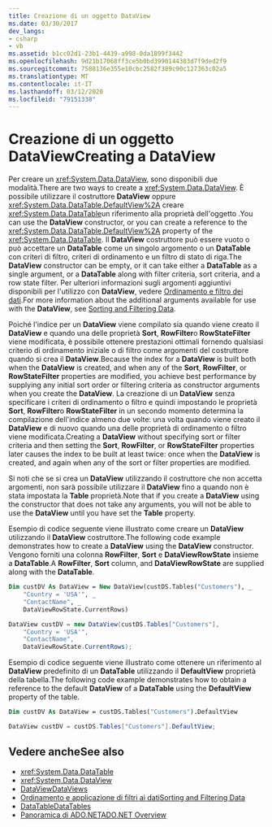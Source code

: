 ```yaml
---
title: Creazione di un oggetto DataView
ms.date: 03/30/2017
dev_langs:
- csharp
- vb
ms.assetid: b1cc02d1-23b1-4439-a998-0da1899f3442
ms.openlocfilehash: 9d21b17068ff3ce5b0bd3990144383d7f9ded2f9
ms.sourcegitcommit: 7588136e355e10cbc2582f389c90c127363c02a5
ms.translationtype: MT
ms.contentlocale: it-IT
ms.lasthandoff: 03/12/2020
ms.locfileid: "79151338"
---
```

# <a name="creating-a-dataview"></a><span data-ttu-id="59c18-102">Creazione di un oggetto DataView</span><span class="sxs-lookup"><span data-stu-id="59c18-102">Creating a DataView</span></span>
<span data-ttu-id="59c18-103">Per creare un <xref:System.Data.DataView>, sono disponibili due modalità.</span><span class="sxs-lookup"><span data-stu-id="59c18-103">There are two ways to create a <xref:System.Data.DataView>.</span></span> <span data-ttu-id="59c18-104">È possibile utilizzare il costruttore **DataView** oppure <xref:System.Data.DataTable.DefaultView%2A> creare <xref:System.Data.DataTable>un riferimento alla proprietà dell'oggetto .</span><span class="sxs-lookup"><span data-stu-id="59c18-104">You can use the **DataView** constructor, or you can create a reference to the <xref:System.Data.DataTable.DefaultView%2A> property of the <xref:System.Data.DataTable>.</span></span> <span data-ttu-id="59c18-105">Il **DataView** costruttore può essere vuoto o può accettare un **DataTable** come un singolo argomento o un **DataTable** con criteri di filtro, criteri di ordinamento e un filtro di stato di riga.</span><span class="sxs-lookup"><span data-stu-id="59c18-105">The **DataView** constructor can be empty, or it can take either a **DataTable** as a single argument, or a **DataTable** along with filter criteria, sort criteria, and a row state filter.</span></span> <span data-ttu-id="59c18-106">Per ulteriori informazioni sugli argomenti aggiuntivi disponibili per l'utilizzo con **DataView**, vedere [Ordinamento e filtro dei dati](sorting-and-filtering-data.md).</span><span class="sxs-lookup"><span data-stu-id="59c18-106">For more information about the additional arguments available for use with the **DataView**, see [Sorting and Filtering Data](sorting-and-filtering-data.md).</span></span>  
  
 <span data-ttu-id="59c18-107">Poiché l'indice per un **DataView** viene compilato sia quando viene creato il **DataView** e quando una delle proprietà **Sort**, **RowFilter**o **RowStateFilter** viene modificata, è possibile ottenere prestazioni ottimali fornendo qualsiasi criterio di ordinamento iniziale o di filtro come argomenti del costruttore quando si crea il **DataView**.</span><span class="sxs-lookup"><span data-stu-id="59c18-107">Because the index for a **DataView** is built both when the **DataView** is created, and when any of the **Sort**, **RowFilter**, or **RowStateFilter** properties are modified, you achieve best performance by supplying any initial sort order or filtering criteria as constructor arguments when you create the **DataView**.</span></span> <span data-ttu-id="59c18-108">La creazione di un **DataView** senza specificare i criteri di ordinamento o filtro e quindi impostando le proprietà **Sort**, **RowFilter**o **RowStateFilter** in un secondo momento determina la compilazione dell'indice almeno due volte: una volta quando viene creato il **DataView** e di nuovo quando una delle proprietà di ordinamento o filtro viene modificata.</span><span class="sxs-lookup"><span data-stu-id="59c18-108">Creating a **DataView** without specifying sort or filter criteria and then setting the **Sort**, **RowFilter**, or **RowStateFilter** properties later causes the index to be built at least twice: once when the **DataView** is created, and again when any of the sort or filter properties are modified.</span></span>  
  
 <span data-ttu-id="59c18-109">Si noti che se si crea un **DataView** utilizzando il costruttore che non accetta argomenti, non sarà possibile utilizzare il **DataView** fino a quando non è stata impostata la **Table** proprietà.</span><span class="sxs-lookup"><span data-stu-id="59c18-109">Note that if you create a **DataView** using the constructor that does not take any arguments, you will not be able to use the **DataView** until you have set the **Table** property.</span></span>  
  
 <span data-ttu-id="59c18-110">Esempio di codice seguente viene illustrato come creare un **DataView** utilizzando il **DataView** costruttore.</span><span class="sxs-lookup"><span data-stu-id="59c18-110">The following code example demonstrates how to create a **DataView** using the **DataView** constructor.</span></span> <span data-ttu-id="59c18-111">Vengono forniti una colonna **RowFilter**, **Sort** e **DataViewRowState** insieme a **DataTable**.</span><span class="sxs-lookup"><span data-stu-id="59c18-111">A **RowFilter**, **Sort** column, and **DataViewRowState** are supplied along with the **DataTable**.</span></span>  
  
```vb  
Dim custDV As DataView = New DataView(custDS.Tables("Customers"), _  
    "Country = 'USA'", _  
    "ContactName", _  
    DataViewRowState.CurrentRows)  
```  
  
```csharp  
DataView custDV = new DataView(custDS.Tables["Customers"],
    "Country = 'USA'",
    "ContactName",
    DataViewRowState.CurrentRows);  
```  
  
 <span data-ttu-id="59c18-112">Esempio di codice seguente viene illustrato come ottenere un riferimento al **DataView** predefinito di un **DataTable** utilizzando il **DefaultView** proprietà della tabella.</span><span class="sxs-lookup"><span data-stu-id="59c18-112">The following code example demonstrates how to obtain a reference to the default **DataView** of a **DataTable** using the **DefaultView** property of the table.</span></span>  
  
```vb  
Dim custDV As DataView = custDS.Tables("Customers").DefaultView  
```  
  
```csharp  
DataView custDV = custDS.Tables["Customers"].DefaultView;  
```  
  
## <a name="see-also"></a><span data-ttu-id="59c18-113">Vedere anche</span><span class="sxs-lookup"><span data-stu-id="59c18-113">See also</span></span>

- <xref:System.Data.DataTable>
- <xref:System.Data.DataView>
- [<span data-ttu-id="59c18-114">DataView</span><span class="sxs-lookup"><span data-stu-id="59c18-114">DataViews</span></span>](dataviews.md)
- [<span data-ttu-id="59c18-115">Ordinamento e applicazione di filtri ai dati</span><span class="sxs-lookup"><span data-stu-id="59c18-115">Sorting and Filtering Data</span></span>](sorting-and-filtering-data.md)
- [<span data-ttu-id="59c18-116">DataTable</span><span class="sxs-lookup"><span data-stu-id="59c18-116">DataTables</span></span>](datatables.md)
- [<span data-ttu-id="59c18-117">Panoramica di ADO.NET</span><span class="sxs-lookup"><span data-stu-id="59c18-117">ADO.NET Overview</span></span>](../ado-net-overview.md)
